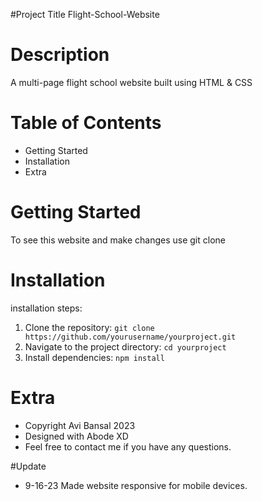 #Project Title
Flight-School-Website


# Description
A multi-page flight school website built using HTML & CSS

# Table of Contents
- Getting Started
- Installation
- Extra 


# Getting Started 
To see this website  and make changes use git clone 

# Installation 
installation steps:
1. Clone the repository: `git clone https://github.com/yourusername/yourproject.git`
2. Navigate to the project directory: `cd yourproject`
3. Install dependencies: `npm install`

# Extra 
- Copyright Avi Bansal 2023
- Designed with Abode XD
- Feel free to contact me if you have any questions. 

#Update
- 9-16-23 Made website responsive for mobile devices. 


